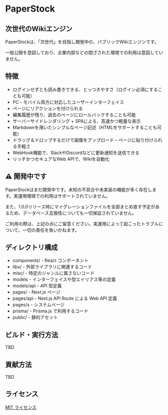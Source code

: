 # PaperStock

## 次世代のWikiエンジン

PaperStockは、「次世代」を目指し開発中の、パブリックWikiエンジンです。

一般公開を意図しており、企業内部などの閉ざされた環境での利用は意図していません。

## 特徴

* ログインせずとも読み書きできる、とっつきやすさ（ログイン必須にすることも可能）
* PC・モバイル両方に対応したユーザーインターフェイス
* ページにリアクションを付けられる
* 編集履歴が残り、過去のページにロールバックすることも可能
* サーバーサイドレンダリング + SPAによる、高速かつ軽量な表示
* Markdownを用いたシンプルなページ記述（HTMLをサポートすることも可能）
* ドラッグ＆ドロップするだけで画像をアップロード・ページに貼り付けられる手軽さ
* WebHook機能で、SlackやDiscordなどに更新通知を送信できる
* リッチかつセキュアなWeb APIで、Wikiを自動化

## ⚠ 開発中です

PaperStockはまだ開発中です。未知の不具合や未実装の機能が多く存在します。実運用環境での利用はサポートされていません。

また、1.0.0リリース時にマイグレーションファイルを全部まとめ直す予定があるため、データベース互換性についても一切保証されていません。

ご利用の際は、上記の点にご留意ください。実運用によって起こったトラブルについて、一切の責任を負いかねます。

## ディレクトリ構成

* components/ - React コンポーネント
* libs/ - 外部ライブラリに関連するコード
* misc/ - 特定のジャンルに属さないコード
* models - インターフェイスや型エイリアス等の定義
* models/api - API 型定義
* pages/ - Next.js ページ
* pages/api - Next.js API Route による Web API 定義
* pages/s - システムページ
* prisma/ - Prisma.js で利用するコード
* public/ - 静的アセット

## ビルド・実行方法

TBD

## 貢献方法

TBD

## ライセンス

[MIT ライセンス](LICENSE)
